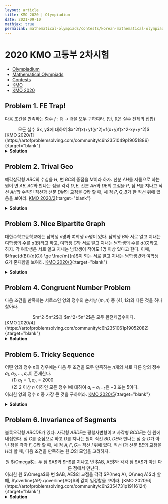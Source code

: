 ```yaml
---
layout: article
title: KMO 2020 | Olympiadium
date: 2021-09-10
mathjax: true
permalink: mathematical-olympiads/contests/korean-mathematical-olympiad/kmo-2020
---
```

# 2020 KMO 고등부 2차시험
<ul class="breadcrumb">
	<li><a href="{{ site.baseurl }}/">Olympiadium</a></li> 
	<li><a href="{{ site.baseurl }}/mathematical-olympiads/">Mathematical Olympiads</a></li> 
	<li><a href="{{ site.baseurl }}/mathematical-olympiads/contests/">Contests</a></li> 
	<li><a href="{{ site.baseurl }}/mathematical-olympiads/contests/korean-mathematical-olympiad/">KMO</a></li> 
	<li><a href="{{ site.baseurl }}/mathematical-olympiads/contests/korean-mathematical-olympiad/kmo-2020/">KMO 2020</a></li>
</ul>

## Problem 1. FE Trap!
<blueboard> 다음 조건을 만족하는 함수 $f: \mathbb{R} \rightarrow \mathbb{R}$을 모두 구하여라. (단, $\mathbb{R}$은 실수 전체의 집합)
  <center><ssbr/> 모든 실수 $x, y$에 대하여 $x^2f(x)+yf(y^2)=f(x+y)f(x^2-xy+y^2)$ </center> </blueboard>
[KMO 2020/1](https://artofproblemsolving.com/community/c6h2351049p19051886){:target="blank"}
<pinkborder><details>
<summary><b>Solution</b></summary>
Solution Here. 
</details></pinkborder>

## Problem 2. Trival Geo
<blueboard> 예각삼각형 $ABC$의 수심을 $H$, 변 $BC$의 중점을 $M$이라 하자. 선분 $AH$를 지름으로 하는 원이 변 $AB, AC$와 만나는 점을 각각 $D, E$, 선분 $AH$와 $DE$의 교점을 $P$, 점 $H$를 지나고 직선 $AH$와 수직인 직선과 선분 $DM$의 교점을 $Q$라 할 때, 세 점 $P, Q, B$가 한 직선 위에 있음을 보여라. </blueboard>
[KMO 2020/2](https://artofproblemsolving.com/community/c6h2351055p19051985){:target="blank"}
<pinkborder><details>
<summary><b>Solution</b></summary>
Solution Here. 
</details></pinkborder>

## Problem 3. Nice Bipartite Graph
<blueboard> 대한수학고등학교에는 남학생 $n$명과 여학생 $m$명이 있다. 남학생 $B$와 서로 알고 지내는 여학생의 수를 $d(B)$라고 하고, 여학생 $G$와 서로 알고 지내는 남학생의 수를 $d(G)$라고 하자. 각 여학생은 서로 알고 지내는 남학생이 적어도 $1$명 이상 있다고 한다. 이때, $\frac{d(B)}{d(G)} \ge \frac{m}{n}$이 되는 서로 알고 지내는 남학생 $B$와 여학생 $G$가 존재함을 보여라.</blueboard>
[KMO 2020/3](https://artofproblemsolving.com/community/c6h2353604p19096652){:target="blank"}
<pinkborder><details>
<summary><b>Solution</b></summary>
Solution Here. 
</details></pinkborder>

## Problem 4. Congruent Number Problem
<blueboard> 다음 조건을 만족하는 서로소인 양의 정수의 순서쌍 $(m, n)$ 중 $(41, 12)$와 다른 것을 하나 찾아라. 
  <center><ssbr/> $m^2-5n^2$과 $m^2+5n^2$은 모두 완전제곱수이다.</center> </blueboard>
[KMO 2020/4](https://artofproblemsolving.com/community/c6h2351061p19052082){:target="blank"}
<pinkborder><details>
<summary><b>Solution</b></summary>
Solution Here. 
</details></pinkborder>

## Problem 5. Tricky Sequence
<blueboard> 어떤 양의 정수 $n$의 경우에는 다음 두 조건을 모두 만족하는 $n$개의 서로 다른 양의 정수 $a_1, a_2, \ldots, a_n$이 존재한다. <br><ssbr/>
&ensp; &ensp; $(1)$ $a_1=1, a_n=2000$ <br>
&ensp; &ensp; $(2)$ $2$ 이상 $n$ 이하인 모든 정수 $i$에 대하여 $a_i-a_{i-1}$은 $-3$ 또는 $5$이다. <br><ssbr/>
이러한 양의 정수 $n$ 중 가장 큰 것을 구하여라. </blueboard>
[KMO 2020/5](https://artofproblemsolving.com/community/c6h2353626p19096920){:target="blank"}
<pinkborder><details>
<summary><b>Solution</b></summary>
Solution Here. 
</details></pinkborder>

## Problem 6. Invariance of Segments
<blueboard> 볼록오각형 $ABCDE$가 있다. 사각형 $ABDE$는 평행사변형이고 사각형 $BCDE$는 한 원에 내접한다. 점 $C$를 중심으로 하고 $D$를 지나는 원이 직선 $BD, DE$와 만나는 점 중 $D$가 아닌 점을 각각 $F, G$라 할 때, 세 점 $A, F, G$는 직선 $l$ 위에 있다. 직선 $l$과 선분 $BE$의 교점을 $H$라 할 때, 다음 조건을 만족하는 원 $\Omega$의 모임을 고려하자. 
  <center><ssbr/> 원 $\Omega$는 두 점 $A$와 $H$를 지나고 변 $AB, AE$와 각각 점 $A$가 아닌 다른 점에서 만난다. </center> <ssbr/>
이러한 원 $\Omega$와 변 $AB, AE$의 교점을 각각 $P(\neq A), Q(\neq A)$라 할때, $\overline{AP}+\overline{AQ}$의 값이 일정함을 보여라.</blueboard>
[KMO 2020/6](https://artofproblemsolving.com/community/c6h2354731p19116124){:target="blank"}
<pinkborder><details>
<summary><b>Solution</b></summary>
Solution Here. 
</details></pinkborder>

